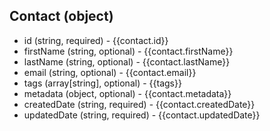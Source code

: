 ## Contact (object)
+ id (string, required) - {{contact.id}}
+ firstName (string, optional) - {{contact.firstName}}
+ lastName (string, optional) - {{contact.lastName}}
+ email (string, optional) - {{contact.email}}
+ tags (array[string], optional) - {{tags}}
+ metadata (object, optional) - {{contact.metadata}}
+ createdDate (string, required) - {{contact.createdDate}}
+ updatedDate (string, required) - {{contact.updatedDate}}
